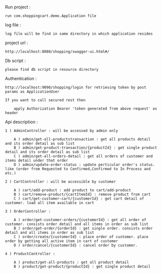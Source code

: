 
Run project :

	run com.shoppingcart.demo.Application file
	
log file :

	log file will be find in same directory in which application resides
	
project url :

	http://localhost:8080/shopping/swagger-ui.html#/
	
Db script : 
	
	please find db script in resource directory

Authentication :

    http://localhost:9090/shopping/login for retrieving token by post params as ApplicationUser 

    If you want to call secured rest then 
        
        apply Authorization Bearer 'token generated from above request' as header

	
Api description :

	1 ) AdminController : will be accessed by admin only
	
		A ) admin/get-all-productstransaction : get all products detail and its order detail as sub list
		B ) admin/get-product-transaction/{productId} : get single product detail and its order detail as sub list
		C ) admin/get-all-orders-detail : get all orders of customer and items detail under that order
		D ) admin/update-order-status : update perticular order's status. like (order from Requested to Confirmed,Confirmed to In Process and etc.)
	
	2 ) CartController : will be accessible by customer
		
		A ) cart/add-product : add product to cart/add-product
		B ) cart/remove-product/{cartItemId} : remove product from cart
		C ) cart/get-customer-cart/{customerId} : get cart detail of customer. load all item available in cart
		
	3 ) OrderController : 
		
		A ) order/get-customer-orders/{customerId} : get all order of customer. consists order detail and all items in order as sub list
		B ) order/get-order/{orderId} : get single order. consists order detail and all items in order as sub list
		C ) order/create/{customerId} : place order of customer. place order by getting all active item in cart of customer
		D ) order/cancel/{customerId} : cancel order by customer.
		
	4 ) ProductController : 
		
		A ) product/get-all-products : get all product detail
		B ) product/get-product/{productId} : get single product detail


